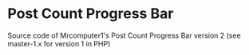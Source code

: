 # Post Count Progress Bar
Source code of Mrcomputer1's Post Count Progress Bar version 2 (see master-1.x for version 1 in PHP)
